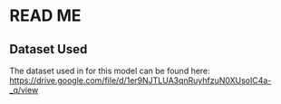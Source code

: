 # READ ME
## Dataset Used
The dataset used in for this model can be found here: https://drive.google.com/file/d/1er9NJTLUA3qnRuyhfzuN0XUsoIC4a-_q/view